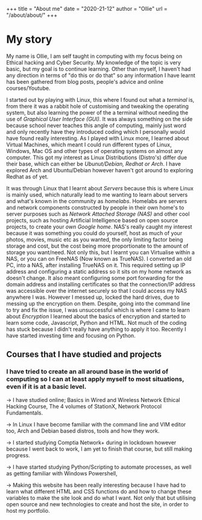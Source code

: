 +++
title = "About me"
date = "2020-21-12"
author = "Ollie"
url = "/about/about/"
+++

# My story
My name is Ollie, I am self taught in computing with my focus being on Ethical hacking and Cyber Security.
My knowledge of the topic is very basic, but my goal is to continue learning. Other than myself, I haven't had any direction in terms of "do this or do that" so any information I have learnt has been gathered from blog posts, people's advice and online courses/Youtube.

I started out by playing with Linux, this where I found out what a *terminal* is, from there it was a rabbit hole of customising and tweaking the operating system, but also learning the power of the a terminal without needing the use of *Graphical User Interface (GUI).* It was always something on the side because school never teaches this angle of computing, mainly just word and only recently have they introduced coding which I personally would have found really interesting. As I played with Linux more, I learned about Virtual Machines, which meant I could run different types of Linux, Windows, Mac OS and other types of operating systems on almost any computer. This got my interest as Linux Distributions (Distro's) differ due their base, which can either be *Ubunut/Debian, Redhat or Arch*.
I have explored Arch and Ubuntu/Debian however haven't got around to exploring Redhat as of yet.

It was through Linux that I learnt about *Servers* because this is where Linux is mainly used, which naturally lead to me wanting to learn about servers and what's known in the community as *homelabs*. Homelabs are servers and network components constructed by people in their own home's to server purposes such as *Network Attached Storage (NAS)* and other cool projects, such as hosting Artificial Intelligence based on open source projects, to create your *own Google home*. NAS's really caught my interest because it was something you could do yourself, host as much of your photos, movies, music etc as you wanted, the only limiting factor being storage and cost, but the cost being more proportionate to the amount of storage you want/need. Not only this, but I learnt you can Virtualise within a NAS, or you can on FreeNAS (Now known as TrueNAS). I converted an old PC, into a NAS, after installing TrueNAS on it. This required setting up IP address and configuring a static address so it sits on my home network as doesn't change. It also meant configuring some port forwarding for the domain address and installing certificates so that the connection/IP address was accessible over the internet securely so that I could access my NAS anywhere I was.
However I messed up, locked the hard drives, due to messing up the encryption on them. Despite, going into the command line to try and fix the issue, I was unsuccessful which is where I came to learn about *Encryption*
I learned about the basics of encryption and started to learn some code, Javascript, Python and HTML. Not much of the coding has stuck because I didn't really have anything to apply it too. Recently I have started investing time and focusing on Python.


## Courses that I have studied and projects
### I have tried to create an all around base in the world of computing so I can at least apply myself to most situations, even if it is at a basic level.

-> I have studied online; Basics in Wired and Wireless Network Ethical Hacking Course, The 4 volumes of StationX, Network Protocol Fundamentals.

->  In Linux I have become familiar with the command line and VIM editor too, Arch and Debian based distros, tools and how they work.

-> I started studying Comptia Network+ during in lockdown however because I went back to work, I am yet to finish that course, but still making progress.

-> I have started studying Python/Scripting to automate processes, as well as getting familiar with Windows Powershell,

-> Making this website has been really interesting because I have had to learn what different HTML and CSS functions do and how to
change these variables to make the site look and do what I want. Not only that but utilising open source and new technologies to create and host the site, in order to host my portfolio.
